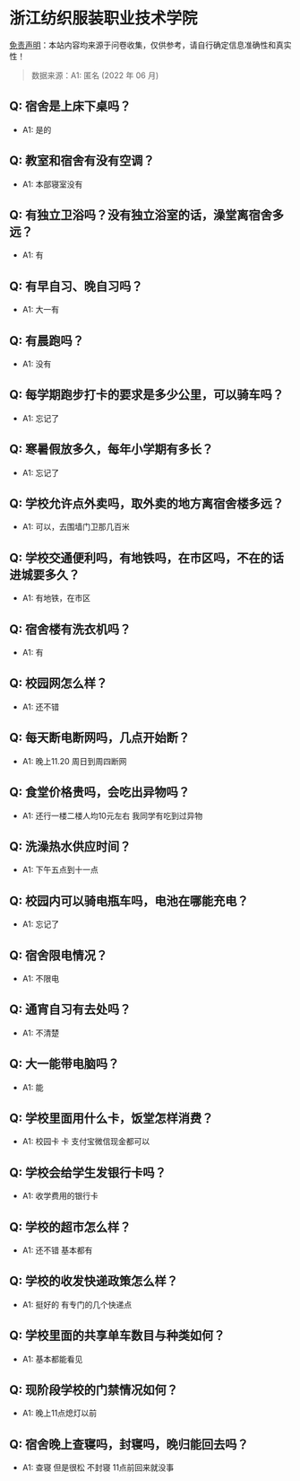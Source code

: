 # 浙江纺织服装职业技术学院

[免责声明](https://colleges.chat/#_3)：本站内容均来源于问卷收集，仅供参考，请自行确定信息准确性和真实性！

> 数据来源：A1: 匿名 (2022 年 06 月)

## Q: 宿舍是上床下桌吗？

- A1: 是的

## Q: 教室和宿舍有没有空调？

- A1: 本部寝室没有

## Q: 有独立卫浴吗？没有独立浴室的话，澡堂离宿舍多远？

- A1: 有

## Q: 有早自习、晚自习吗？

- A1: 大一有

## Q: 有晨跑吗？

- A1: 没有

## Q: 每学期跑步打卡的要求是多少公里，可以骑车吗？

- A1: 忘记了

## Q: 寒暑假放多久，每年小学期有多长？

- A1: 忘记了

## Q: 学校允许点外卖吗，取外卖的地方离宿舍楼多远？

- A1: 可以，去围墙门卫那几百米

## Q: 学校交通便利吗，有地铁吗，在市区吗，不在的话进城要多久？

- A1: 有地铁，在市区

## Q: 宿舍楼有洗衣机吗？

- A1: 有

## Q: 校园网怎么样？

- A1: 还不错

## Q: 每天断电断网吗，几点开始断？

- A1: 晚上11.20  周日到周四断网

## Q: 食堂价格贵吗，会吃出异物吗？

- A1: 还行一楼二楼人均10元左右 我同学有吃到过异物

## Q: 洗澡热水供应时间？

- A1: 下午五点到十一点

## Q: 校园内可以骑电瓶车吗，电池在哪能充电？

- A1: 忘记了

## Q: 宿舍限电情况？

- A1: 不限电

## Q: 通宵自习有去处吗？

- A1: 不清楚

## Q: 大一能带电脑吗？

- A1: 能

## Q: 学校里面用什么卡，饭堂怎样消费？

- A1: 校园卡 卡 支付宝微信现金都可以

## Q: 学校会给学生发银行卡吗？

- A1: 收学费用的银行卡

## Q: 学校的超市怎么样？

- A1: 还不错 基本都有

## Q: 学校的收发快递政策怎么样？

- A1: 挺好的 有专门的几个快递点

## Q: 学校里面的共享单车数目与种类如何？

- A1: 基本都能看见

## Q: 现阶段学校的门禁情况如何？

- A1: 晚上11点熄灯以前

## Q: 宿舍晚上查寝吗，封寝吗，晚归能回去吗？

- A1: 查寝 但是很松 不封寝 11点前回来就没事

